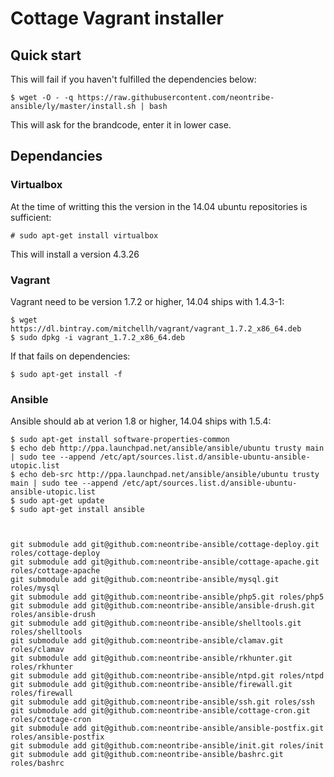 Cottage Vagrant installer
=========================

Quick start
-----------

This will fail if you haven't fulfilled the dependencies below:

    $ wget -O - -q https://raw.githubusercontent.com/neontribe-ansible/ly/master/install.sh | bash

This will ask for the brandcode, enter it in lower case.


Dependancies
------------

### Virtualbox

At the time of writting this the version in the 14.04 ubuntu repositories is sufficient:

    # sudo apt-get install virtualbox

This will install a version 4.3.26

### Vagrant

Vagrant need to be version 1.7.2 or higher, 14.04 ships with 1.4.3-1:

    $ wget https://dl.bintray.com/mitchellh/vagrant/vagrant_1.7.2_x86_64.deb
    $ sudo dpkg -i vagrant_1.7.2_x86_64.deb

If that fails on dependencies:

    $ sudo apt-get install -f

### Ansible

Ansible should ab at verion 1.8 or higher, 14.04 ships with 1.5.4:

    $ sudo apt-get install software-properties-common
    $ echo deb http://ppa.launchpad.net/ansible/ansible/ubuntu trusty main | sudo tee --append /etc/apt/sources.list.d/ansible-ubuntu-ansible-utopic.list
    $ echo deb-src http://ppa.launchpad.net/ansible/ansible/ubuntu trusty main | sudo tee --append /etc/apt/sources.list.d/ansible-ubuntu-ansible-utopic.list
    $ sudo apt-get update
    $ sudo apt-get install ansible



    git submodule add git@github.com:neontribe-ansible/cottage-deploy.git roles/cottage-deploy
    git submodule add git@github.com:neontribe-ansible/cottage-apache.git roles/cottage-apache
    git submodule add git@github.com:neontribe-ansible/mysql.git roles/mysql
    git submodule add git@github.com:neontribe-ansible/php5.git roles/php5
    git submodule add git@github.com:neontribe-ansible/ansible-drush.git roles/ansible-drush
    git submodule add git@github.com:neontribe-ansible/shelltools.git roles/shelltools
    git submodule add git@github.com:neontribe-ansible/clamav.git roles/clamav
    git submodule add git@github.com:neontribe-ansible/rkhunter.git roles/rkhunter
    git submodule add git@github.com:neontribe-ansible/ntpd.git roles/ntpd
    git submodule add git@github.com:neontribe-ansible/firewall.git roles/firewall
    git submodule add git@github.com:neontribe-ansible/ssh.git roles/ssh
    git submodule add git@github.com:neontribe-ansible/cottage-cron.git roles/cottage-cron
    git submodule add git@github.com:neontribe-ansible/ansible-postfix.git roles/ansible-postfix
    git submodule add git@github.com:neontribe-ansible/init.git roles/init
    git submodule add git@github.com:neontribe-ansible/bashrc.git roles/bashrc
